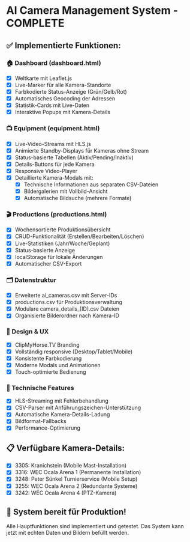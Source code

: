 # AI Camera Management System - COMPLETE

## ✅ Implementierte Funktionen:

### 🏠 Dashboard (dashboard.html)
- [x] Weltkarte mit Leaflet.js
- [x] Live-Marker für alle Kamera-Standorte
- [x] Farbkodierte Status-Anzeige (Grün/Gelb/Rot)
- [x] Automatisches Geocoding der Adressen
- [x] Statistik-Cards mit Live-Daten
- [x] Interaktive Popups mit Kamera-Details

### 📺 Equipment (equipment.html)
- [x] Live-Video-Streams mit HLS.js
- [x] Animierte Standby-Displays für Kameras ohne Stream
- [x] Status-basierte Tabellen (Aktiv/Pending/Inaktiv)
- [x] Details-Buttons für jede Kamera
- [x] Responsive Video-Player
- [x] Detaillierte Kamera-Modals mit:
  - [x] Technische Informationen aus separaten CSV-Dateien
  - [x] Bildergalerien mit Vollbild-Ansicht
  - [x] Automatische Bildsuche (mehrere Formate)

### 🎬 Productions (productions.html)
- [x] Wochensortierte Produktionsübersicht
- [x] CRUD-Funktionalität (Erstellen/Bearbeiten/Löschen)
- [x] Live-Statistiken (Jahr/Woche/Geplant)
- [x] Status-basierte Anzeige
- [x] localStorage für lokale Änderungen
- [x] Automatischer CSV-Export

### 🗂 Datenstruktur
- [x] Erweiterte ai_cameras.csv mit Server-IDs
- [x] productions.csv für Produktionsverwaltung
- [x] Modulare camera_details_[ID].csv Dateien
- [x] Organisierte Bilderordner nach Kamera-ID

### 🎨 Design & UX
- [x] ClipMyHorse.TV Branding
- [x] Vollständig responsive (Desktop/Tablet/Mobile)
- [x] Konsistente Farbkodierung
- [x] Moderne Modals und Animationen
- [x] Touch-optimierte Bedienung

### 🔧 Technische Features
- [x] HLS-Streaming mit Fehlerbehandlung
- [x] CSV-Parser mit Anführungszeichen-Unterstützung
- [x] Automatische Kamera-Details-Ladung
- [x] Bildformat-Fallbacks
- [x] Performance-Optimierung

## 📋 Verfügbare Kamera-Details:
- [x] 3305: Kranichstein (Mobile Mast-Installation)
- [x] 3316: WEC Ocala Arena 1 (Permanente Installation)
- [x] 3248: Peter Sünkel Turnierservice (Mobile Setup)
- [x] 3255: WEC Ocala Arena 2 (Redundante Systeme)
- [x] 3242: WEC Ocala Arena 4 (PTZ-Kamera)

## 🚀 System bereit für Produktion!

Alle Hauptfunktionen sind implementiert und getestet.
Das System kann jetzt mit echten Daten und Bildern befüllt werden.
